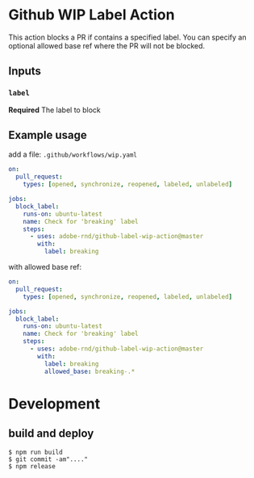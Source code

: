 # Github WIP Label Action

This action blocks a PR if contains a specified label. You can specify an optional allowed base ref where the PR will not be blocked.

## Inputs

### `label`

**Required** The label to block

## Example usage

add a file: `.github/workflows/wip.yaml`
```yaml
on:
  pull_request:
    types: [opened, synchronize, reopened, labeled, unlabeled]

jobs:
  block_label:
    runs-on: ubuntu-latest
    name: Check for 'breaking' label
    steps:
      - uses: adobe-rnd/github-label-wip-action@master
        with:
          label: breaking
```
with allowed base ref:
```yaml
on:
  pull_request:
    types: [opened, synchronize, reopened, labeled, unlabeled]

jobs:
  block_label:
    runs-on: ubuntu-latest
    name: Check for 'breaking' label
    steps:
      - uses: adobe-rnd/github-label-wip-action@master
        with:
          label: breaking
          allowed_base: breaking-.*
```

# Development

## build and deploy

```sh-session
$ npm run build
$ git commit -am"...."
$ npm release
```


